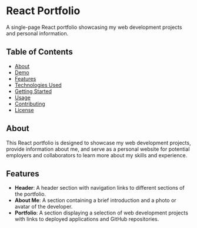 # React Portfolio

A single-page React portfolio showcasing my web development projects and personal information.

## Table of Contents

- [About](#about)
- [Demo](#demo)
- [Features](#features)
- [Technologies Used](#technologies-used)
- [Getting Started](#getting-started)
- [Usage](#usage)
- [Contributing](#contributing)
- [License](#license)

## About

This React portfolio is designed to showcase my web development projects, provide information about me, and serve as a personal website for potential employers and collaborators to learn more about my skills and experience.


## Features

- **Header**: A header section with navigation links to different sections of the portfolio.
- **About Me**: A section containing a brief introduction and a photo or avatar of the developer.
- **Portfolio**: A section displaying a selection of web development projects with links to deployed applications and GitHub repositories.
